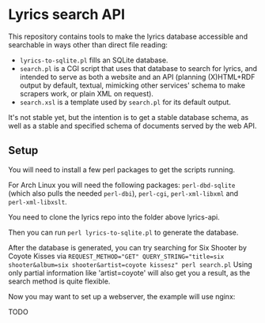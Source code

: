 # Lyrics search API

This repository contains tools to make the lyrics database accessible
and searchable in ways other than direct file reading:

- `lyrics-to-sqlite.pl` fills an SQLite database.
- `search.pl` is a CGI script that uses that database to search for
  lyrics, and intended to serve as both a website and an API (planning
  (X)HTML+RDF output by default, textual, mimicking other services'
  schema to make scrapers work, or plain XML on request).
- `search.xsl` is a template used by `search.pl` for its default
  output.

It's not stable yet, but the intention is to get a stable database
schema, as well as a stable and specified schema of documents served
by the web API.

## Setup

You will need to install a few perl packages to get the scripts running.

For Arch Linux you will need the following packages: `perl-dbd-sqlite` (which also pulls the needed `perl-dbi`), `perl-cgi`, `perl-xml-libxml` and `perl-xml-libxslt`.

You need to clone the lyrics repo into the folder above lyrics-api.

Then you can run `perl lyrics-to-sqlite.pl` to generate the database.

After the database is generated, you can try searching for Six Shooter by Coyote Kisses via `REQUEST_METHOD="GET" QUERY_STRING="title=six shooter&album=six shooter&artist=coyote kissesz" perl search.pl`
Using only partial information like 'artist=coyote' will also get you a result, as the search method is quite flexible.

Now you may want to set up a webserver, the example will use nginx:

TODO